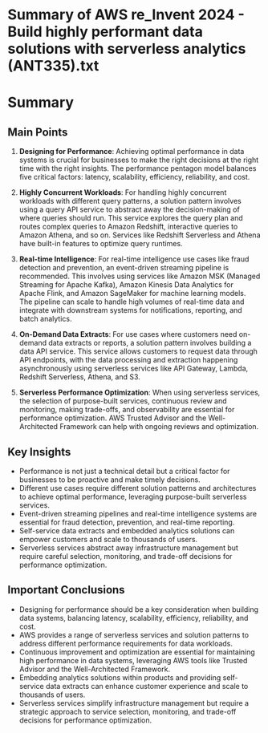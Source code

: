 # Summary of AWS re_Invent 2024 - Build highly performant data solutions with serverless analytics (ANT335).txt

# Summary

## Main Points

1. **Designing for Performance**: Achieving optimal performance in data systems is crucial for businesses to make the right decisions at the right time with the right insights. The performance pentagon model balances five critical factors: latency, scalability, efficiency, reliability, and cost.

2. **Highly Concurrent Workloads**: For handling highly concurrent workloads with different query patterns, a solution pattern involves using a query API service to abstract away the decision-making of where queries should run. This service explores the query plan and routes complex queries to Amazon Redshift, interactive queries to Amazon Athena, and so on. Services like Redshift Serverless and Athena have built-in features to optimize query runtimes.

3. **Real-time Intelligence**: For real-time intelligence use cases like fraud detection and prevention, an event-driven streaming pipeline is recommended. This involves using services like Amazon MSK (Managed Streaming for Apache Kafka), Amazon Kinesis Data Analytics for Apache Flink, and Amazon SageMaker for machine learning models. The pipeline can scale to handle high volumes of real-time data and integrate with downstream systems for notifications, reporting, and batch analytics.

4. **On-Demand Data Extracts**: For use cases where customers need on-demand data extracts or reports, a solution pattern involves building a data API service. This service allows customers to request data through API endpoints, with the data processing and extraction happening asynchronously using serverless services like API Gateway, Lambda, Redshift Serverless, Athena, and S3.

5. **Serverless Performance Optimization**: When using serverless services, the selection of purpose-built services, continuous review and monitoring, making trade-offs, and observability are essential for performance optimization. AWS Trusted Advisor and the Well-Architected Framework can help with ongoing reviews and optimization.

## Key Insights

- Performance is not just a technical detail but a critical factor for businesses to be proactive and make timely decisions.
- Different use cases require different solution patterns and architectures to achieve optimal performance, leveraging purpose-built serverless services.
- Event-driven streaming pipelines and real-time intelligence systems are essential for fraud detection, prevention, and real-time reporting.
- Self-service data extracts and embedded analytics solutions can empower customers and scale to thousands of users.
- Serverless services abstract away infrastructure management but require careful selection, monitoring, and trade-off decisions for performance optimization.

## Important Conclusions

- Designing for performance should be a key consideration when building data systems, balancing latency, scalability, efficiency, reliability, and cost.
- AWS provides a range of serverless services and solution patterns to address different performance requirements for data workloads.
- Continuous improvement and optimization are essential for maintaining high performance in data systems, leveraging AWS tools like Trusted Advisor and the Well-Architected Framework.
- Embedding analytics solutions within products and providing self-service data extracts can enhance customer experience and scale to thousands of users.
- Serverless services simplify infrastructure management but require a strategic approach to service selection, monitoring, and trade-off decisions for performance optimization.